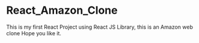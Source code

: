 # React_Amazon_Clone
This is my first React Project using React JS Library, this is an Amazon web clone Hope you like it.
